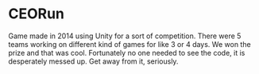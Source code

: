# CEORun
Game made in 2014 using Unity for a sort of competition. There were 5 teams working on different kind of games for like 3 or 4 days. 
We won the prize and that was cool. Fortunately no one needed to see the code, it is desperately messed up. Get away from it, seriously.
